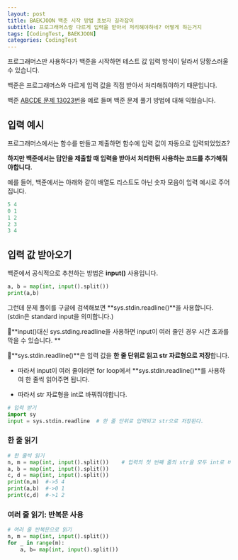 ```yaml
---
layout: post
title: BAEKJOON 백준 시작 방법 초보자 길라잡이
subtitle: 프로그래머스랑 다르게 입력을 받아서 처리해야하네? 어떻게 하는거지
tags: [CodingTest, BAEKJOON]
categories: CodingTest
---
```


프로그래머스만 사용하다가 백준을 시작하면 테스트 값 입력 방식이 달라서 당황스러울 수 있습니다.

백준은 프로그래머스와 다르게 입력 값을 직접 받아서 처리해줘야하기 때문입니다.

백준 [ABCDE 문제 13023번][1]을 예로 들며 백준 문제 풀기 방법에 대해 익혔습니다.

## 입력 예시

프로그래머스에서는 함수를 만들고 제출하면 함수에 입력 값이 자동으로 입력되었었죠?

**하지만 백준에서는 답안을 제출할 때 입력을 받아서 처리한뒤 사용하는 코드를 추가해줘야합니다.**

예를 들어, 백준에서는 아래와 같이 배열도 리스트도 아닌 숫자 모음이 입력 예시로 주어집니다.

```python
5 4
0 1
1 2
2 3
3 4
```

## 입력 값 받아오기

백준에서 공식적으로 추천하는 방법은 **input()** 사용입니다.

```python
a, b = map(int, input().split())
print(a,b)
```



그런데 문제 풀이를 구글에 검색해보면 **sys.stdin.readline()**을 사용합니다. (stdin은 standard input을 의미합니다.)

📌**input()대신 sys.stding.readline을 사용하면 input이 여러 줄인 경우 시간 초과를 막을 수 있습니다. **

📌**sys.stdin.readline()**은 입력 값을 **한 줄 단위로 읽고 str 자료형으로 저장**합니다.

* 따라서 input이 여러 줄이라면 for loop에서 **sys.stdin.readline()**를 사용하여 한 줄씩 읽어주면 됩니다.

* 따라서 str 자료형을 int로 바꿔줘야합니다.

```python
# 입력 받기
import sy
input = sys.stdin.readline	# 한 줄 단위로 입력되고 str으로 저장된다.
```

### 한 줄 읽기

```python
# 한 줄씩 읽기
n, m = map(int, input().split())	# 입력의 첫 번째 줄의 str을 모두 int로 바꾼다.
a, b = map(int, input().split())
c, d = map(int, input().split())
print(n,m)  #->5 4
print(a,b)  #->0 1
print(c,d)  #->1 2
```

### 여러 줄 읽기: 반복문 사용

```python
# 여러 줄 반복문으로 읽기
n, m = map(int, input().split())
for _ in range(m):
    a, b= map(int, input().split())
```

[1]: https://www.acmicpc.net/problem/13023

